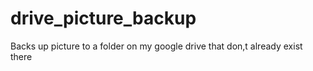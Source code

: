 # drive_picture_backup
Backs up picture to a folder on my google drive that don,t already exist there
